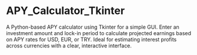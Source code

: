 # APY_Calculator_Tkinter
A Python-based APY calculator using Tkinter for a simple GUI. Enter an investment amount and lock-in period to calculate projected earnings based on APY rates for USD, EUR, or TRY. Ideal for estimating interest profits across currencies with a clear, interactive interface.
